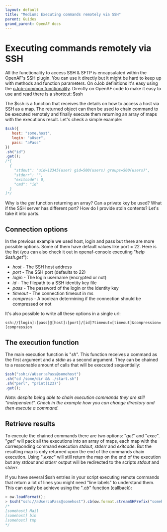 ```yaml
---
layout: default
title: "Medium: Executing commands remotely via SSH"
parent: Guides
grand_parent: OpenAF docs
---
```


# Executing commands remotely via SSH

All the functionality to access SSH & SFTP is encapsulated within the OpenAF's SSH plugin. You can use it directly but it might be hard to keep up with methods and function parameters. On oJob definitions it's easy using the [oJob-common functionality](https://github.com/OpenAF/oJob-common#ojob-sh). Directly on OpenAF code to make it easy to use and read there is a shortcut: $ssh

The $ssh is a function that receives the details on how to access a host via SSH as a map. The returned object can then be used to chain command to be executed remotely and finally execute them returning an array of maps with the executions result. Let's check a simple example:

````javascript
$ssh({
   host: "some.host",
   login: "aUser",
   pass: "aPass"
})
.sh("id")
.get();
/*[
  {
    "stdout": "uid=12345(user) gid=500(users) groups=500(users)",
    "stderr": "",
    "exitcode": 0,
    "cmd": "id"
  }
]*/
````

Why is the _get_ function returning an array? Can a private key be used? What if the SSH server has  different port? How do I provide stdin contents? Let's take it into parts.

## Connection options

In the previous example we used host, login and pass but there are more possible options. Some of them have default values like port = 22. Here is the list (you can also check it out in openaf-console executing "_help $ssh.get_"):

  * *host* - The SSH host address
  * *port* - The SSH port (defaults to 22)
  * *login* - The login username (encrypted or not)
  * *id* - The filepath to a SSH identity key file
  * *pass* - The password of the login or the identity key
  * *timeout* - The connection timeout in ms
  * *compress* - A boolean determining if the connection should be compressed or not

It's also possible to write all these options in a single url:

`ssh://[login]:[pass]@[host]:[port]/[id]?timeout=[timeout]&compression=[compression`

## The execution function

The main execution function is "*sh*". This function receives a command as the first argument and a *stdin* as a second argument. They can be chained to a reasonable amount of calls that will be executed sequentially:

````javascript
$ssh("ssh://aUser:aPass@somehost")
.sh("cd /some/dir && ./start.sh")
.sh("perl", "print(123)")
.get();
````

_Note: despite being able to chain execution commands they are still "independent". Check in the example how you can change directory and then execute a command._

## Retrieve results

To execute the chained commands there are two options: "_get_" and "_exec_". "_get_" will pack all the executions into an array of maps, each map with the corresponding command execution _stdout_, _stderr_ and _exitcode_.  But the resulting map is only returned upon the end of the commands chain execution. Using "_.exec_" will still return the map on the end of the execution but any _stdout_ and _stderr_ output will be redirected to the scripts _stdout_ and _stderr_.

If you have several $ssh entries in your script executing remote commands that return a lot of lines you might need "line labels" to understand them. This can easily be achieve using the "_.cb_" function (callback):

````javascript
> ow.loadFormat();
> $ssh("ssh://aUser:aPass@somehost").cb(ow.format.streamSHPrefix("somehost")).sh("ls").exec()
/*
[somehost] Mail
[somehost] bin
[somehost] tmp
*/
````